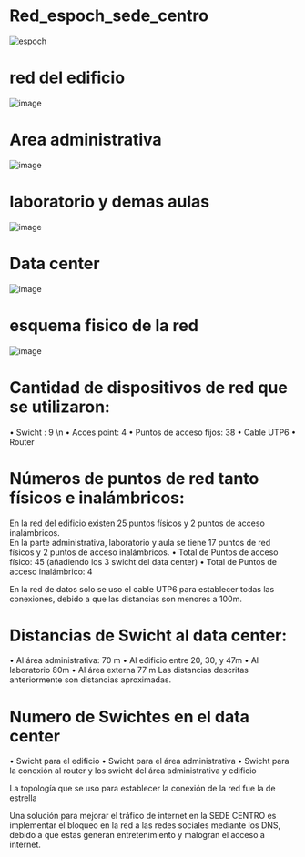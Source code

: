 # Red_espoch_sede_centro

![espoch](https://user-images.githubusercontent.com/102395575/200126283-8ece9fba-b71e-446d-a54b-a49e00216034.png)

# red del edificio

![image](https://user-images.githubusercontent.com/102395575/200126365-6dc295f4-aa8c-45bf-8d3d-e297e389d52e.png)

# Area administrativa

![image](https://user-images.githubusercontent.com/102395575/200126377-cd2e3e7c-d7ae-4793-ba22-2e937494ebcf.png)

# laboratorio y demas aulas

![image](https://user-images.githubusercontent.com/102395575/200126423-885c2fd9-d58c-4f27-aa08-f3e291876eb3.png)

# Data center

![image](https://user-images.githubusercontent.com/102395575/200126439-119c31b9-4959-43fa-8892-ae1cee2e3d56.png)


# esquema fisico de la red 

![image](https://user-images.githubusercontent.com/102395575/200127058-52b084b1-209f-4fa3-9bed-7254af881f02.png)




# Cantidad de dispositivos de red que se utilizaron:
•	Swicht : 9 \n
•	Acces point: 4
•	Puntos de acceso fijos: 38
•	Cable UTP6
•	Router

# Números de puntos de red tanto físicos e inalámbricos:
En la red del edificio existen 25 puntos físicos y 2 puntos de acceso inalámbricos.  
En la parte administrativa, laboratorio y aula se tiene 17 puntos de red físicos y 2 puntos de acceso inalámbricos.
•	Total de Puntos de acceso físico: 45 (añadiendo los 3 swicht del data center)
•	Total de Puntos de acceso inalámbrico: 4


En la red de datos solo se uso el cable UTP6 para establecer todas las conexiones, debido a que las distancias son menores a 100m.
# Distancias de  Swicht al data center:
•	Al área administrativa: 70 m
•	Al edificio entre 20, 30, y 47m
•	Al laboratorio 80m
•	Al área externa 77 m
Las distancias descritas anteriormente son distancias aproximadas.

# Numero de Swichtes en el data center
•	Swicht para el edificio
•	Swicht para el área administrativa
•	Swicht para la conexión al router y los swicht del área administrativa y edificio 

La topología que se uso para establecer la conexión de la red fue la de estrella 

Una solución para mejorar el tráfico de internet en la SEDE CENTRO es implementar el bloqueo en la red a las redes sociales mediante los DNS, debido a que estas generan entretenimiento y malogran el acceso a internet.

